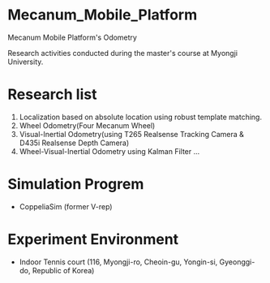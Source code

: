 # Mecanum_Mobile_Platform
Mecanum Mobile Platform's Odometry

Research activities conducted during the master's course at Myongji University.

# Research list

1. Localization based on absolute location using robust template matching.
2. Wheel Odometry(Four Mecanum Wheel)
3. Visual-Inertial Odometry(using T265 Realsense Tracking Camera & D435i Realsense Depth Camera)
4. Wheel-Visual-Inertial Odometry using Kalman Filter
...

# Simulation Progrem
- CoppeliaSim (former V-rep)

# Experiment Environment
- Indoor Tennis court
  (116, Myongji-ro, Cheoin-gu, Yongin-si, Gyeonggi-do, Republic of Korea)
